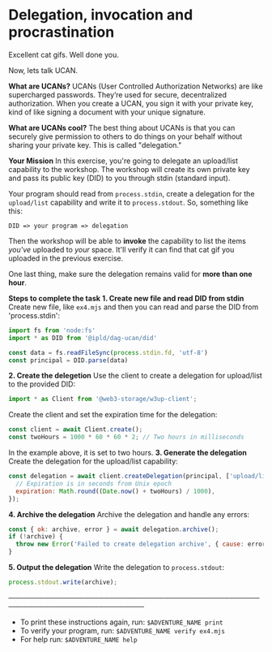 # Delegation, invocation and procrastination

Excellent cat gifs. Well done you.

Now, lets talk UCAN.

**What are UCANs?**
UCANs (User Controlled Authorization Networks) are like supercharged passwords. They’re used for secure, decentralized authorization. When you create a UCAN, you sign it with your private key, kind of like signing a document with your unique signature.

**What are UCANs cool?**
The best thing about UCANs is that you can securely give permission to others to do things on your behalf without sharing your private key. This is called "delegation."

**Your Mission**
In this exercise, you're going to delegate an upload/list capability to the workshop. The workshop will create its own private key and pass its public key (DID) to you through stdin (standard input).

Your program should read from `process.stdin`, create a delegation for the `upload/list` capability and write it to `process.stdout`. So, something like this:

```
DID => your program => delegation
```

Then the workshop will be able to **invoke** the capability to list the items _you've_ uploaded to _your_ space. It'll verify it can find that cat gif you uploaded in the previous exercise.

One last thing, make sure the delegation remains valid for **more than one hour**.


**Steps to complete the task**
**1. Create new file and read DID from stdin**
Create new file, like `ex4.mjs` and then you can read and parse the DID from 'process.stdin':
```js
import fs from 'node:fs'
import * as DID from '@ipld/dag-ucan/did'

const data = fs.readFileSync(process.stdin.fd, 'utf-8')
const principal = DID.parse(data)
```
**2. Create the delegetion**
Use the client to create a delegation for upload/list to the provided DID:
```js
import * as Client from '@web3-storage/w3up-client';
```
Create the client and set the expiration time for the delegation:
```js
const client = await Client.create();
const twoHours = 1000 * 60 * 60 * 2; // Two hours in milliseconds
```
In the example above, it is set to two hours.
**3. Generate the delegation**
Create the delegation for the upload/list capability:
```js
const delegation = await client.createDelegation(principal, ['upload/list'], {
  // Expiration is in seconds from Unix epoch
  expiration: Math.round((Date.now() + twoHours) / 1000),
});
```

**4. Archive the delegation**
Archive the delegation and handle any errors:
```js
const { ok: archive, error } = await delegation.archive();
if (!archive) {
  throw new Error('Failed to create delegation archive', { cause: error });
}
```

**5. Output the delegation**
Write the delegation to `process.stdout`:
 ```js
 process.stdout.write(archive);
 ```
─────────────────────────────────────────────────────────────────────────────
* To print these instructions again, run: `$ADVENTURE_NAME print`
* To verify your program, run: `$ADVENTURE_NAME verify ex4.mjs`
* For help run: `$ADVENTURE_NAME help`
